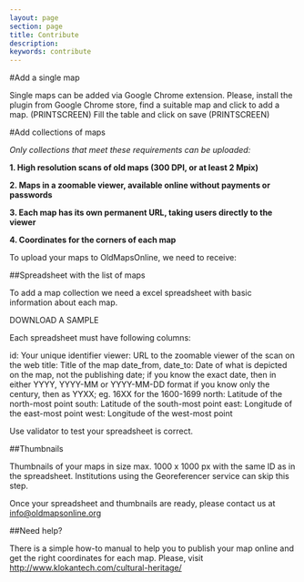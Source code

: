 ```yaml
---
layout: page
section: page
title: Contribute
description: 
keywords: contribute
---
```


#Add a single map

Single maps can be added via Google Chrome extension. Please, install the plugin from Google Chrome store, find a suitable map and click to add a map.
(PRINTSCREEN)
Fill the table and click on save
(PRINTSCREEN)


#Add collections of maps

*Only collections that meet these requirements can be uploaded:*

**1. High resolution scans of old maps (300 DPI, or at least 2 Mpix)**

**2. Maps in a zoomable viewer, available online without payments or passwords**

**3. Each map has its own permanent URL, taking users directly to the viewer**

**4. Coordinates for the corners of each map**

To upload your maps to OldMapsOnline, we need to receive:


##Spreadsheet with the list of maps

To add a map collection we need a excel spreadsheet with basic information about each map.

DOWNLOAD A SAMPLE

Each spreadsheet must have following columns:

id: Your unique identifier
viewer: URL to the zoomable viewer of the scan on the web 
title: Title of the map
date_from, date_to: Date of what is depicted on the map, not the publishing date;
if you know the exact date, then in either YYYY, YYYY-MM or YYYY-MM-DD format
if you know only the century, then as YYXX; eg. 16XX for the 1600-1699
north: Latitude of the north-most point
south: Latitude of the south-most point
east: Longitude of the east-most point
west: Longitude of the west-most point

Use validator to test your spreadsheet is correct.

##Thumbnails

Thumbnails of your maps in size max. 1000 x 1000 px with the same ID as in the spreadsheet. Institutions using the Georeferencer service can skip this step.

Once your spreadsheet and thumbnails are ready, please contact us at info@oldmapsonline.org

##Need help?

There is a simple how-to manual to help you to publish your map online and get the right coordinates for each map. Please, visit http://www.klokantech.com/cultural-heritage/


